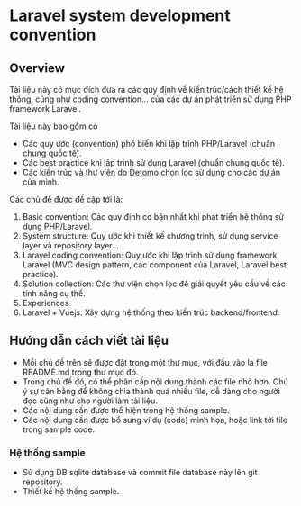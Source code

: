 # Laravel system development convention

## Overview

Tài liệu này có mục đích đưa ra các quy định về kiến trúc/cách thiết kế hệ thống, cũng như coding convention… của các dự án phát triển sử dụng PHP framework Laravel.

Tài liệu này bao gồm có
* Các quy ước (convention) phổ biến khi lập trình PHP/Laravel (chuẩn chung quốc tế).
* Các best practice khi lập trình sử dụng Laravel (chuẩn chung quốc tế).
* Các kiến trúc và thư viện do Detomo chọn lọc sử dụng cho các dự án của mình.

Các chủ đề được đề cập tới là:
1. Basic convention: Các quy định cơ bản nhất khi phát triển hệ thống sử dụng PHP/Laravel.
2. System structure: Quy ước khi thiết kế chương trình, sử dụng service layer và repository layer…
3. Laravel coding convention: Quy ước khi lập trình sử dụng framework Laravel (MVC design pattern, các component của Laravel, Laravel best practice).
4. Solution collection: Các thư viện chọn lọc để giải quyết yêu cầu về các tính năng cụ thể.
5. Experiences
6. Laravel + Vuejs: Xây dựng hệ thống theo kiến trúc backend/frontend.

## Hướng dẫn cách viết tài liệu

* Mỗi chủ đề trên sẽ được đặt trong một thư mục, với đầu vào là file README.md trong thư mục đó.
* Trong chủ đề đó, có thể phân cấp nội dung thành các file nhỏ hơn. Chú ý sự cân bằng để không chia thành quá nhiều file, dễ dàng cho người đọc cũng như cho người làm tài liệu.
* Các nội dung cần được thể hiện trong hệ thống sample.
* Các nội dung cần được bổ sung ví dụ (code) minh họa, hoặc link tới file trong sample code.

### Hệ thống sample

* Sử dụng DB sqlite database và commit file database này lên git repository.
* Thiết kế hệ thống sample.
